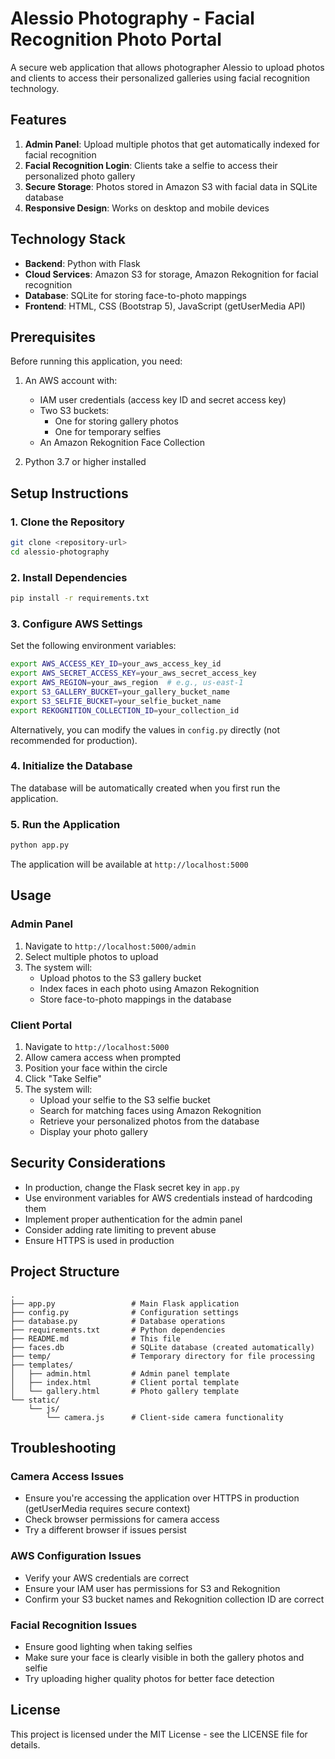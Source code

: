 # Alessio Photography - Facial Recognition Photo Portal

A secure web application that allows photographer Alessio to upload photos and clients to access their personalized galleries using facial recognition technology.

## Features

1. **Admin Panel**: Upload multiple photos that get automatically indexed for facial recognition
2. **Facial Recognition Login**: Clients take a selfie to access their personalized photo gallery
3. **Secure Storage**: Photos stored in Amazon S3 with facial data in SQLite database
4. **Responsive Design**: Works on desktop and mobile devices

## Technology Stack

- **Backend**: Python with Flask
- **Cloud Services**: Amazon S3 for storage, Amazon Rekognition for facial recognition
- **Database**: SQLite for storing face-to-photo mappings
- **Frontend**: HTML, CSS (Bootstrap 5), JavaScript (getUserMedia API)

## Prerequisites

Before running this application, you need:

1. An AWS account with:
   - IAM user credentials (access key ID and secret access key)
   - Two S3 buckets:
     - One for storing gallery photos
     - One for temporary selfies
   - An Amazon Rekognition Face Collection

2. Python 3.7 or higher installed

## Setup Instructions

### 1. Clone the Repository

```bash
git clone <repository-url>
cd alessio-photography
```

### 2. Install Dependencies

```bash
pip install -r requirements.txt
```

### 3. Configure AWS Settings

Set the following environment variables:

```bash
export AWS_ACCESS_KEY_ID=your_aws_access_key_id
export AWS_SECRET_ACCESS_KEY=your_aws_secret_access_key
export AWS_REGION=your_aws_region  # e.g., us-east-1
export S3_GALLERY_BUCKET=your_gallery_bucket_name
export S3_SELFIE_BUCKET=your_selfie_bucket_name
export REKOGNITION_COLLECTION_ID=your_collection_id
```

Alternatively, you can modify the values in `config.py` directly (not recommended for production).

### 4. Initialize the Database

The database will be automatically created when you first run the application.

### 5. Run the Application

```bash
python app.py
```

The application will be available at `http://localhost:5000`

## Usage

### Admin Panel

1. Navigate to `http://localhost:5000/admin`
2. Select multiple photos to upload
3. The system will:
   - Upload photos to the S3 gallery bucket
   - Index faces in each photo using Amazon Rekognition
   - Store face-to-photo mappings in the database

### Client Portal

1. Navigate to `http://localhost:5000`
2. Allow camera access when prompted
3. Position your face within the circle
4. Click "Take Selfie"
5. The system will:
   - Upload your selfie to the S3 selfie bucket
   - Search for matching faces using Amazon Rekognition
   - Retrieve your personalized photos from the database
   - Display your photo gallery

## Security Considerations

- In production, change the Flask secret key in `app.py`
- Use environment variables for AWS credentials instead of hardcoding them
- Implement proper authentication for the admin panel
- Consider adding rate limiting to prevent abuse
- Ensure HTTPS is used in production

## Project Structure

```
.
├── app.py                 # Main Flask application
├── config.py              # Configuration settings
├── database.py            # Database operations
├── requirements.txt       # Python dependencies
├── README.md              # This file
├── faces.db               # SQLite database (created automatically)
├── temp/                  # Temporary directory for file processing
├── templates/
│   ├── admin.html         # Admin panel template
│   ├── index.html         # Client portal template
│   └── gallery.html       # Photo gallery template
└── static/
    └── js/
        └── camera.js      # Client-side camera functionality
```

## Troubleshooting

### Camera Access Issues

- Ensure you're accessing the application over HTTPS in production (getUserMedia requires secure context)
- Check browser permissions for camera access
- Try a different browser if issues persist

### AWS Configuration Issues

- Verify your AWS credentials are correct
- Ensure your IAM user has permissions for S3 and Rekognition
- Confirm your S3 bucket names and Rekognition collection ID are correct

### Facial Recognition Issues

- Ensure good lighting when taking selfies
- Make sure your face is clearly visible in both the gallery photos and selfie
- Try uploading higher quality photos for better face detection

## License

This project is licensed under the MIT License - see the LICENSE file for details.